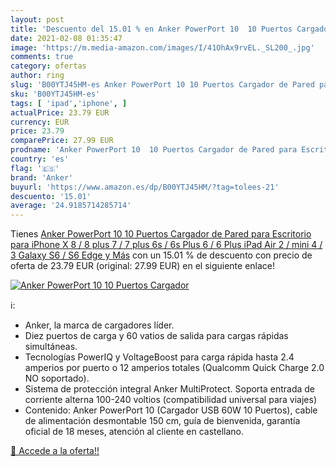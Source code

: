 ```yaml
---
layout: post
title: 'Descuento del 15.01 % en Anker PowerPort 10  10 Puertos Cargador '
date: 2021-02-08 01:35:47
image: 'https://m.media-amazon.com/images/I/41OhAx9rvEL._SL200_.jpg'
comments: true
category: ofertas
author: ring
slug: 'B00YTJ45HM-es Anker PowerPort 10 10 Puertos Cargador de Pared para...'
sku: 'B00YTJ45HM-es'
tags: [ 'ipad','iphone', ]
actualPrice: 23.79 EUR
currency: EUR
price: 23.79
comparePrice: 27.99 EUR
prodname: 'Anker PowerPort 10  10 Puertos Cargador de Pared para Escritorio  para iPhone X   8 / 8 plus   7 / 7 plus   6s / 6s Plus  6 / 6 Plus  iPad Air 2 / mini 4 / 3  Galaxy S6 / S6 Edge y Más'
country: 'es'
flag: '🇪🇸'
brand: 'Anker'
buyurl: 'https://www.amazon.es/dp/B00YTJ45HM/?tag=tolees-21'
descuento: '15.01'
average: '24.9185714285714'
---
```


Tienes [Anker PowerPort 10  10 Puertos Cargador de Pared para Escritorio  para iPhone X   8 / 8 plus   7 / 7 plus   6s / 6s Plus  6 / 6 Plus  iPad Air 2 / mini 4 / 3  Galaxy S6 / S6 Edge y Más](https://www.amazon.es/dp/B00YTJ45HM/?tag=tolees-21) con un 15.01 % de descuento con precio de oferta de 23.79 EUR (original: 27.99 EUR) en el siguiente enlace!

[![Anker PowerPort 10  10 Puertos Cargador ](https://m.media-amazon.com/images/I/41OhAx9rvEL._SL200_.jpg)](https://www.amazon.es/dp/B00YTJ45HM/?tag=tolees-21)

ℹ️:

- Anker, la marca de cargadores líder.
- Diez puertos de carga y 60 vatios de salida para cargas rápidas simultáneas.
- Tecnologías PowerIQ y VoltageBoost para carga rápida hasta 2.4 amperios por puerto o 12 amperios totales (Qualcomm Quick Charge 2.0 NO soportado).
- Sistema de protección integral Anker MultiProtect. Soporta entrada de corriente alterna 100-240 voltios (compatibilidad universal para viajes)
- Contenido: Anker PowerPort 10 (Cargador USB 60W 10 Puertos), cable de alimentación desmontable 150 cm, guía de bienvenida, garantía oficial de 18 meses, atención al cliente en castellano.

[🛒 Accede a la oferta!!](https://www.amazon.es/dp/B00YTJ45HM/?tag=tolees-21)
